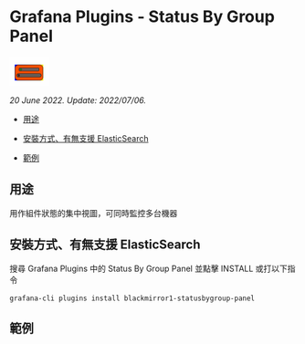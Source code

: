 # Grafana Plugins - Status By Group Panel 

![img](Status_By_Group_Panel_icon.png)

*20 June 2022. Update: 2022/07/06.*

* [用途](#use)

* [安裝方式、有無支援 ElasticSearch](#install)

* [範例](#example)

<h2 id="use">用途</h2>

用作組件狀態的集中視圖，可同時監控多台機器

<h2 id="install">安裝方式、有無支援 ElasticSearch</h2>

搜尋 Grafana Plugins 中的 Status By Group Panel 並點擊 INSTALL 或打以下指令

    grafana-cli plugins install blackmirror1-statusbygroup-panel

<h2 id="example">範例</h2>


